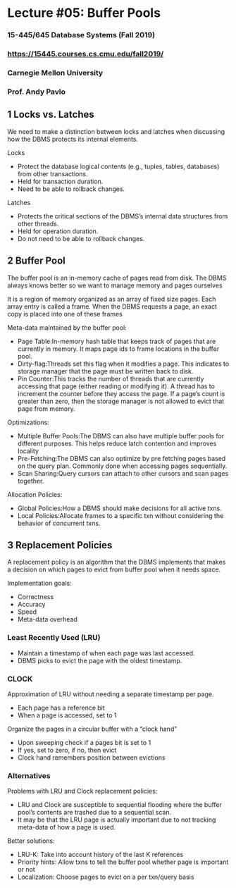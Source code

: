 # Lecture #05: Buffer Pools

### 15-445/645 Database Systems (Fall 2019)

### https://15445.courses.cs.cmu.edu/fall2019/

### Carnegie Mellon University

### Prof. Andy Pavlo

## 1 Locks vs. Latches

We need to make a distinction between locks and latches when discussing how the DBMS protects its
internal elements.

Locks

- Protect the database logical contents (e.g., tuples, tables, databases) from other transactions.
- Held for transaction duration.
- Need to be able to rollback changes.

Latches

- Protects the critical sections of the DBMS’s internal data structures from other threads.
- Held for operation duration.
- Do not need to be able to rollback changes.

## 2 Buffer Pool

The buffer pool is an in-memory cache of pages read from disk. The DBMS always knows better so we
want to manage memory and pages ourselves

It is a region of memory organized as an array of fixed size pages. Each array entry is called a frame. When
the DBMS requests a page, an exact copy is placed into one of these frames

Meta-data maintained by the buffer pool:

- Page Table:In-memory hash table that keeps track of pages that are currently in memory. It maps page ids to frame locations in the buffer pool.
- Dirty-flag:Threads set this flag when it modifies a page. This indicates to storage manager that the page must be written back to disk.
- Pin Counter:This tracks the number of threads that are currently accessing that page (either reading or modifying it). A thread has to increment the counter before they access the page. If a page’s count is greater than zero, then the storage manager is not allowed to evict that page from memory.

Optimizations:

- Multiple Buffer Pools:The DBMS can also have multiple buffer pools for different purposes. This helps reduce latch contention and improves locality
- Pre-Fetching:The DBMS can also optimize by pre fetching pages based on the query plan. Commonly done when accessing pages sequentially.
- Scan Sharing:Query cursors can attach to other cursors and scan pages together.

Allocation Policies:

- Global Policies:How a DBMS should make decisions for all active txns.
- Local Policies:Allocate frames to a specific txn without considering the behavior of concurrent txns.


## 3 Replacement Policies

A replacement policy is an algorithm that the DBMS implements that makes a decision on which pages to
evict from buffer pool when it needs space.

Implementation goals:

- Correctness
- Accuracy
- Speed
- Meta-data overhead

### Least Recently Used (LRU)

- Maintain a timestamp of when each page was last accessed.
- DBMS picks to evict the page with the oldest timestamp.

### CLOCK

Approximation of LRU without needing a separate timestamp per page.

- Each page has a reference bit
- When a page is accessed, set to 1

Organize the pages in a circular buffer with a “clock hand”

- Upon sweeping check if a pages bit is set to 1
- If yes, set to zero, if no, then evict
- Clock hand remembers position between evictions

### Alternatives

Problems with LRU and Clock replacement policies:

- LRU and Clock are susceptible to sequential flooding where the buffer pool’s contents are trashed due to a sequential scan.
- It may be that the LRU page is actually important due to not tracking meta-data of how a page is used.

Better solutions:

- LRU-K: Take into account history of the last K references
- Priority hints: Allow txns to tell the buffer pool whether page is important or not
- Localization: Choose pages to evict on a per txn/query basis

